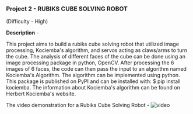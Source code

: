 ### Project 2 - RUBIKS CUBE SOLVING ROBOT
(Difficulty - High)

__Description__ - 

This project aims to build a rubiks cube solving robot that utilized image processing, Kociemba's algorithm, and servos acting as claws/arms to turn the cube. The analysis of different faces of the cube can be done using an image processing package in python, OpenCV. After processing the 6 images of 6 faces, the code can then pass the input to an algorithm named Kociemba's Algorithm.
The algorithm can be implemented using python. This package is published on PyPI and can be installed with: $ pip install kociemba. The information about Kociemba's algorithm can be found on Herbert Kociemba's website.

The video demonstration for a Rubiks Cube Solving Robot - ![video](https://www.youtube.com/watch?v=P_QeuBTk3vQ&feature=youtu.be)
             

